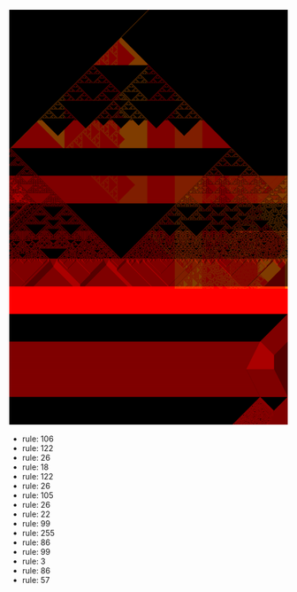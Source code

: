 ![photo](./output.png) 
 * rule: 106
* rule: 122
* rule: 26
* rule: 18
* rule: 122
* rule: 26
* rule: 105
* rule: 26
* rule: 22
* rule: 99
* rule: 255
* rule: 86
* rule: 99
* rule: 3
* rule: 86
* rule: 57
